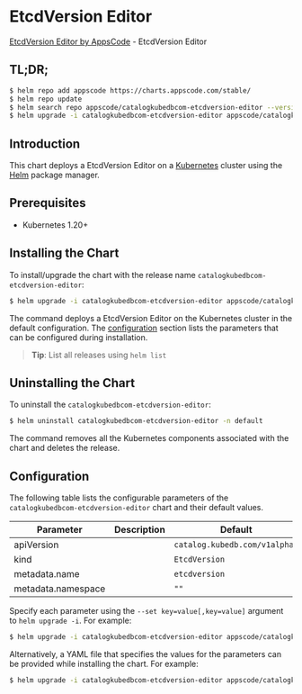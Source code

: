 # EtcdVersion Editor

[EtcdVersion Editor by AppsCode](https://appscode.com) - EtcdVersion Editor

## TL;DR;

```bash
$ helm repo add appscode https://charts.appscode.com/stable/
$ helm repo update
$ helm search repo appscode/catalogkubedbcom-etcdversion-editor --version=v0.14.0
$ helm upgrade -i catalogkubedbcom-etcdversion-editor appscode/catalogkubedbcom-etcdversion-editor -n default --create-namespace --version=v0.14.0
```

## Introduction

This chart deploys a EtcdVersion Editor on a [Kubernetes](http://kubernetes.io) cluster using the [Helm](https://helm.sh) package manager.

## Prerequisites

- Kubernetes 1.20+

## Installing the Chart

To install/upgrade the chart with the release name `catalogkubedbcom-etcdversion-editor`:

```bash
$ helm upgrade -i catalogkubedbcom-etcdversion-editor appscode/catalogkubedbcom-etcdversion-editor -n default --create-namespace --version=v0.14.0
```

The command deploys a EtcdVersion Editor on the Kubernetes cluster in the default configuration. The [configuration](#configuration) section lists the parameters that can be configured during installation.

> **Tip**: List all releases using `helm list`

## Uninstalling the Chart

To uninstall the `catalogkubedbcom-etcdversion-editor`:

```bash
$ helm uninstall catalogkubedbcom-etcdversion-editor -n default
```

The command removes all the Kubernetes components associated with the chart and deletes the release.

## Configuration

The following table lists the configurable parameters of the `catalogkubedbcom-etcdversion-editor` chart and their default values.

|     Parameter      | Description |                 Default                  |
|--------------------|-------------|------------------------------------------|
| apiVersion         |             | <code>catalog.kubedb.com/v1alpha1</code> |
| kind               |             | <code>EtcdVersion</code>                 |
| metadata.name      |             | <code>etcdversion</code>                 |
| metadata.namespace |             | <code>""</code>                          |


Specify each parameter using the `--set key=value[,key=value]` argument to `helm upgrade -i`. For example:

```bash
$ helm upgrade -i catalogkubedbcom-etcdversion-editor appscode/catalogkubedbcom-etcdversion-editor -n default --create-namespace --version=v0.14.0 --set apiVersion=catalog.kubedb.com/v1alpha1
```

Alternatively, a YAML file that specifies the values for the parameters can be provided while
installing the chart. For example:

```bash
$ helm upgrade -i catalogkubedbcom-etcdversion-editor appscode/catalogkubedbcom-etcdversion-editor -n default --create-namespace --version=v0.14.0 --values values.yaml
```
